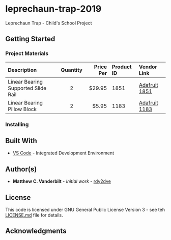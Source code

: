 # leprechaun-trap-2019
Leprechaun Trap - Child's School Project

## Getting Started

### Project Materials
| Description | Quantity | Price Per | Product ID | Vendor Link |
| :---------- | :------: | --------: | :--------- | :---------- |
| Linear Bearing Supported Slide Rail | 2 | $29.95 | 1851 | [Adafruit 1851](https://www.adafruit.com/product/1851) |
| Linear Bearing Pillow Block | 2 | $5.95 | 1183 | [Adafruit 1183](https://www.adafruit.com/product/1183) |


### Installing

## Built With
* [VS Code](https://code.visualstudio.com/) - Integrated Development Environment

## Author(s)
* **Matthew C. Vanderbilt** - *Initial work* - [rdy2dve](https://github.com/rdy2dve)

## License
This code is licensed under GNU General Public License Version 3 - see teh [LICENSE.md](LICENSE.md) file for details.

## Acknowledgments